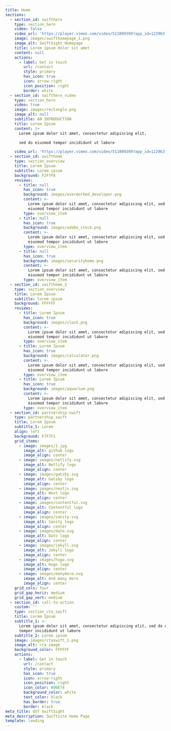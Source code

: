 ```yaml
---
title: Home
sections:
  - section_id: swifthero
    type: section_hero
    video: false
    video_url: 'https://player.vimeo.com/video/511009399?app_id=122963'
    image: images/swifthomepage_1.png
    image_alt: SwiftSight Homepage
    title: Lorem ipsum dolor sit amet
    content: null
    actions:
      - label: Get in touch
        url: /contact
        style: primary
        has_icon: true
        icon: arrow-right
        icon_position: right
        border: white
  - section_id: swifthero_video
    type: section_hero
    video: true
    image: images/rectangle.png
    image_alt: null
    subtitle: AN INTRODUCTION
    title: Lorem Ipsum
    content: |+
      Lorem ipsum dolor sit amet, consectetur adipiscing elit, 

      sed do eiusmod tempor incididunt ut labore

    video_url: 'https://player.vimeo.com/video/511009399?app_id=122963'
  - section_id: swifthome
    type: section_overview
    title: Lorem Ipsum
    subtitle: Lorem ipsum
    background: F2F7F8
    reviews:
      - title: null
        has_icon: true
        background: images/overworked_developer.png
        content: >-
          Lorem ipsum dolor sit amet, consectetur adipiscing elit, sed do
          eiusmod tempor incididunt ut labore
        type: overview_item
      - title: null
        has_icon: true
        background: images/adobe_stock.png
        content: >-
          Lorem ipsum dolor sit amet, consectetur adipiscing elit, sed do
          eiusmod tempor incididunt ut labore
        type: overview_item
      - title: null
        has_icon: true
        background: images/securityhome.png
        content: >-
          Lorem ipsum dolor sit amet, consectetur adipiscing elit, sed do
          eiusmod tempor incididunt ut labore
        type: overview_item
  - section_id: swifthome_2
    type: section_overview
    title: Lorem Ipsum
    subtitle: lorem ipsum
    background: FFFFFF
    reviews:
      - title: Lorem Ipsum
        has_icon: true
        background: images/clock.png
        content: >-
          Lorem ipsum dolor sit amet, consectetur adipiscing elit, sed do
          eiusmod tempor incididunt ut labore
        type: overview_item
      - title: Lorem Ipsum
        has_icon: true
        background: images/calculator.png
        content: >-
          Lorem ipsum dolor sit amet, consectetur adipiscing elit, sed do
          eiusmod tempor incididunt ut labore
        type: overview_item
      - title: Lorem Ipsum
        has_icon: true
        background: images/aquarium.png
        content: >-
          Lorem ipsum dolor sit amet, consectetur adipiscing elit, sed do
          eiusmod tempor incididunt ut labore
        type: overview_item
  - section_id: partnership-swift
    type: partnership_swift
    title: Lorem Ipsum
    subtitle_1: Lorem
    align: left
    background: F7F7F1
    grid_items:
      - image: images/1.jpg
        image_alt: github logo
        image_align: center
      - image: images/netlify.svg
        image_alt: Netlify logo
        image_align: center
      - image: images/gatsby.svg
        image_alt: Gatsby logo
        image_align: center
      - image: images/nextjs.svg
        image_alt: Next logo
        image_align: center
      - image: images/contentful.svg
        image_alt: Contentful logo
        image_align: center
      - image: images/sanity.svg
        image_alt: Sanity logo
        image_align: center
      - image: images/dato.svg
        image_alt: Dato logo
        image_align: center
      - image: images/jekyll.svg
        image_alt: Jekyll logo
        image_align: center
      - image: images/hugo.svg
        image_alt: Hugo logo
        image_align: center
      - image: images/manymore.svg
        image_alt: And many more
        image_align: center
    grid_cols: four
    grid_gap_horiz: medium
    grid_gap_vert: medium
  - section_id: call-to-action
    custom: ''
    type: section_cta_swift
    title: Lorem Ipsum
    subtitle_1: >-
      Lorem ipsum dolor sit amet, consectetur adipiscing elit, sed do eiusmod
      tempor incididunt ut labore
    subtitle_2: Lorem ipsum
    image: images/ctaswift_1.png
    image_alt: cta_image
    background_color: FFFFFF
    actions:
      - label: Get in touch
        url: /contact
        style: primary
        has_icon: true
        icon: arrow-right
        icon_position: right
        icon_color: 006E74
        background_color: white
        text_color: black
        has_border: true
        border: black
meta_title: UST SwiftSight
meta_description: Swiftsite Home Page
template: landing
---
```

